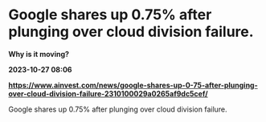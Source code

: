 # Google shares up 0.75% after plunging over cloud division failure.
**Why is it moving?**

**2023-10-27 08:06**

**https://www.ainvest.com/news/google-shares-up-0-75-after-plunging-over-cloud-division-failure-2310100029a0265af9dc5cef/**

Google shares up 0.75% after plunging over cloud division failure.